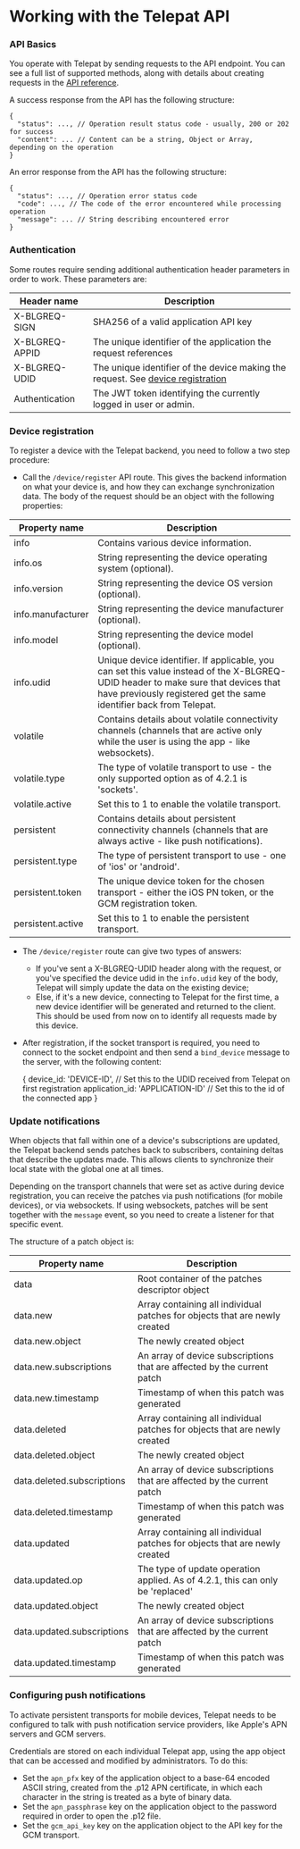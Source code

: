 # Working with the Telepat API

### API Basics
You operate with Telepat by sending requests to the API endpoint. You can see a full list of supported methods, along with details about creating requests in the [API reference](/api-docs.html).

A success response from the API has the following structure:

    {
      "status": ..., // Operation result status code - usually, 200 or 202 for success
      "content": ... // Content can be a string, Object or Array, depending on the operation
    }

An error response from the API has the following structure:

    {
      "status": ..., // Operation error status code
      "code": ..., // The code of the error encountered while processing operation
      "message": ... // String describing encountered error
    }

### Authentication
Some routes require sending additional authentication header parameters in order to work. These parameters are:

| Header name        | Description |
| ------------------ | ----------- |
| X-BLGREQ-SIGN      | SHA256 of a valid application API key |
| X-BLGREQ-APPID     | The unique identifier of the application the request references |
| X-BLGREQ-UDID      | The unique identifier of the device making the request. See [device registration](#device-registration) |
| Authentication     | The JWT token identifying the currently logged in user or admin. |

### Device registration
To register a device with the Telepat backend, you need to follow a two step procedure:

* Call the `/device/register` API route. This gives the backend information on what your device is, and how they can exchange synchronization data. The body of the request should be an object with the following properties:

| Property name      | Description |
| ------------------ | ----------- |
| info               | Contains various device information. |
| info.os            | String representing the device operating system (optional). |
| info.version       | String representing the device OS version (optional). |
| info.manufacturer  | String representing the device manufacturer (optional). |
| info.model         | String representing the device model (optional). |
| info.udid          | Unique device identifier. If applicable, you can set this value instead of the X-BLGREQ-UDID header to make sure that devices that have previously registered get the same identifier back from Telepat. | 
| volatile           | Contains details about volatile connectivity channels (channels that are active only while the user is using the app - like websockets). |
| volatile.type      | The type of volatile transport to use - the only supported option as of 4.2.1 is 'sockets'. |
| volatile.active    | Set this to 1 to enable the volatile transport. |
| persistent         | Contains details about persistent connectivity channels (channels that are always active - like push notifications). |
| persistent.type    | The type of persistent transport to use - one of 'ios' or 'android'. |
| persistent.token   | The unique device token for the chosen transport - either the iOS PN token, or the GCM registration token. |
| persistent.active  | Set this to 1 to enable the persistent transport. |

* The `/device/register` route can give two types of answers:
  * If you've sent a X-BLGREQ-UDID header along with the request, or you've specified the device udid in the `info.udid` key of the body, Telepat will simply update the data on the existing device;
  * Else, if it's a new device, connecting to Telepat for the first time, a new device identifier will be generated and returned to the client. This should be used from now on to identify all requests made by this device.

* After registration, if the socket transport is required, you need to connect to the socket endpoint and then send a `bind_device` message to the server, with the following content:


    {
      device_id: 'DEVICE-ID', // Set this to the UDID received from Telepat on first registration
      application_id: 'APPLICATION-ID' // Set this to the id of the connected app
    }

### Update notifications
When objects that fall within one of a device's subscriptions are updated, the Telepat backend sends patches back to subscribers, containing deltas that describe the updates made. This allows clients to synchronize their local state with the global one at all times.

Depending on the transport channels that were set as active during device registration, you can receive the patches via push notifications (for mobile devices), or via websockets. If using websockets, patches will be sent together with the `message` event, so you need to create a listener for that specific event.

The structure of a patch object is:

| Property name                | Description |
| ---------------------------- | ----------- |
| data                         | Root container of the patches descriptor object |
| data.new                     | Array containing all individual patches for objects that are newly created |
| data.new.object              | The newly created object |
| data.new.subscriptions       | An array of device subscriptions that are affected by the current patch |
| data.new.timestamp           | Timestamp of when this patch was generated |
| data.deleted                 | Array containing all individual patches for objects that are newly created |
| data.deleted.object          | The newly created object |
| data.deleted.subscriptions   | An array of device subscriptions that are affected by the current patch |
| data.deleted.timestamp       | Timestamp of when this patch was generated |
| data.updated                 | Array containing all individual patches for objects that are newly created |
| data.updated.op              | The type of update operation applied. As of 4.2.1, this can only be 'replaced' |
| data.updated.object          | The newly created object |
| data.updated.subscriptions   | An array of device subscriptions that are affected by the current patch |
| data.updated.timestamp       | Timestamp of when this patch was generated |


### Configuring push notifications
To activate persistent transports for mobile devices, Telepat needs to be configured to talk with push notification service providers, like Apple's APN servers and GCM servers. 

Credentials are stored on each individual Telepat app, using the app object that can be accessed and modified by administrators. To do this:

* Set the `apn_pfx` key of the application object to a base-64 encoded ASCII string, created from the .p12 APN certificate, in which each character in the string is treated as a byte of binary data.
* Set the `apn_passphrase` key on the application object to the password required in order to open the .p12 file.
* Set the `gcm_api_key` key on the application object to the API key for the GCM transport.

